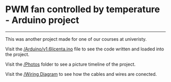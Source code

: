 # PWM fan controlled by temperature - Arduino project
_____________________________________________________

This was another project made for one of our courses at univeristy.

Visit the [/Arduino/v1.6licenta.ino](https://github.com/poweredby2dor/pwm-fan-temperature-based-control/blob/master/Arduino/program_arduino3.ino "/Arduino/program_arduino3.ino") file to see the code written and loaded into the project.

Visit the [/Photos](https://github.com/poweredby2dor/pwm-fan-temperature-based-control/tree/master/Photos "/Photos") folder to see a picture timeline of the project.

Visit the [/Wiring Diagram](https://github.com/poweredby2dor/pwm-fan-temperature-based-control/blob/master/Wiring%20diagram/Wiring%20diagram.pdf "/Wiring Diagram") to see how the cables and wires are conected.
